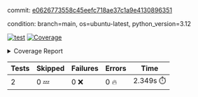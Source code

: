 commit: [e0626773558c45eefc718ae37c1a9e4130896351](https://github.com/rcmdnk/boto3-session/tree/e0626773558c45eefc718ae37c1a9e4130896351)

condition: branch=main, os=ubuntu-latest, python_version=3.12

[![test](https://github.com/rcmdnk/boto3-session/actions/workflows/test.yml/badge.svg)](https://github.com/rcmdnk/boto3-session/actions/runs/13560201878)
<a href="https://github.com/rcmdnk/boto3-session/blob/e0626773558c45eefc718ae37c1a9e4130896351/README.md"><img alt="Coverage" src="https://img.shields.io/badge/Coverage-47%25-orange.svg" /></a><details><summary>Coverage Report </summary><table><tr><th>File</th><th>Stmts</th><th>Miss</th><th>Cover</th><th>Missing</th></tr><tbody><tr><td colspan="5"><b>src/boto3_session</b></td></tr><tr><td>&nbsp; &nbsp;<a href="https://github.com/rcmdnk/boto3-session/blob/e0626773558c45eefc718ae37c1a9e4130896351/src/boto3_session/session.py">session.py</a></td><td>59</td><td>34</td><td>42%</td><td><a href="https://github.com/rcmdnk/boto3-session/blob/e0626773558c45eefc718ae37c1a9e4130896351/src/boto3_session/session.py#L15-L18">15&ndash;18</a>, <a href="https://github.com/rcmdnk/boto3-session/blob/e0626773558c45eefc718ae37c1a9e4130896351/src/boto3_session/session.py#L60">60</a>, <a href="https://github.com/rcmdnk/boto3-session/blob/e0626773558c45eefc718ae37c1a9e4130896351/src/boto3_session/session.py#L68-L70">68&ndash;70</a>, <a href="https://github.com/rcmdnk/boto3-session/blob/e0626773558c45eefc718ae37c1a9e4130896351/src/boto3_session/session.py#L73-L97">73&ndash;97</a>, <a href="https://github.com/rcmdnk/boto3-session/blob/e0626773558c45eefc718ae37c1a9e4130896351/src/boto3_session/session.py#L100-L122">100&ndash;122</a>, <a href="https://github.com/rcmdnk/boto3-session/blob/e0626773558c45eefc718ae37c1a9e4130896351/src/boto3_session/session.py#L125-L129">125&ndash;129</a>, <a href="https://github.com/rcmdnk/boto3-session/blob/e0626773558c45eefc718ae37c1a9e4130896351/src/boto3_session/session.py#L132-L133">132&ndash;133</a>, <a href="https://github.com/rcmdnk/boto3-session/blob/e0626773558c45eefc718ae37c1a9e4130896351/src/boto3_session/session.py#L136-L137">136&ndash;137</a></td></tr><tr><td><b>TOTAL</b></td><td><b>64</b></td><td><b>34</b></td><td><b>47%</b></td><td>&nbsp;</td></tr></tbody></table></details>

| Tests | Skipped | Failures | Errors | Time |
| ----- | ------- | -------- | -------- | ------------------ |
| 2 | 0 :zzz: | 0 :x: | 0 :fire: | 2.349s :stopwatch: |


